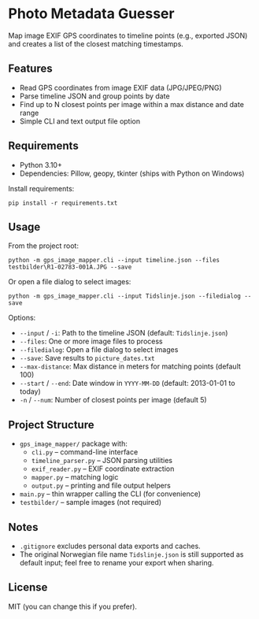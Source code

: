# Photo Metadata Guesser

Map image EXIF GPS coordinates to timeline points (e.g., exported JSON) and creates a list of the closest matching timestamps.

## Features
- Read GPS coordinates from image EXIF data (JPG/JPEG/PNG)
- Parse timeline JSON and group points by date
- Find up to N closest points per image within a max distance and date range
- Simple CLI and text output file option

## Requirements
- Python 3.10+
- Dependencies: Pillow, geopy, tkinter (ships with Python on Windows)

Install requirements:

```
pip install -r requirements.txt
```

## Usage
From the project root:

```
python -m gps_image_mapper.cli --input timeline.json --files testbilder\R1-02783-001A.JPG --save
```

Or open a file dialog to select images:

```
python -m gps_image_mapper.cli --input Tidslinje.json --filedialog --save
```

Options:
- `--input` / `-i`: Path to the timeline JSON (default: `Tidslinje.json`)
- `--files`: One or more image files to process
- `--filedialog`: Open a file dialog to select images
- `--save`: Save results to `picture_dates.txt`
- `--max-distance`: Max distance in meters for matching points (default 100)
- `--start` / `--end`: Date window in `YYYY-MM-DD` (default: 2013-01-01 to today)
- `-n` / `--num`: Number of closest points per image (default 5)

## Project Structure
- `gps_image_mapper/` package with:
  - `cli.py` – command-line interface
  - `timeline_parser.py` – JSON parsing utilities
  - `exif_reader.py` – EXIF coordinate extraction
  - `mapper.py` – matching logic
  - `output.py` – printing and file output helpers
- `main.py` – thin wrapper calling the CLI (for convenience)
- `testbilder/` – sample images (not required)

## Notes
- `.gitignore` excludes personal data exports and caches.
- The original Norwegian file name `Tidslinje.json` is still supported as default input; feel free to rename your export when sharing.

## License
MIT (you can change this if you prefer).